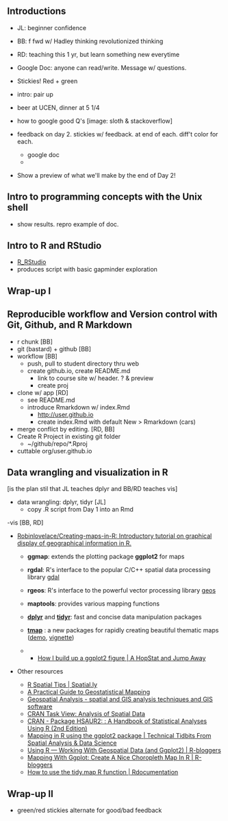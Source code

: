 ## Introductions

- JL: beginner confidence
- BB: f fwd w/ Hadley thinking revolutionized thinking
- RD: teaching this 1 yr, but learn something new everytime

- Google Doc: anyone can read/write. Message w/ questions.
- Stickies! Red + green
- intro: pair up
- beer at UCEN, dinner at 5 1/4
- how to google good Q's [image: sloth & stackoverflow]
- feedback on day 2. stickies w/ feedback. at end of each. diff't color for each.
  - google doc
  -
- Show a preview of what we'll make by the end of Day 2!

## Intro to programming concepts with the Unix shell

- show results. repro example of doc.

## Intro to R and RStudio

- [R_RStudio](/R_RStudio/index.html)
- produces script with basic gapminder exploration

## Wrap-up I


## Reproducible workflow and Version control with Git, Github, and R Markdown

- r chunk [BB]
- git (bastard) + github [BB]
- workflow [BB]
  - push, pull to student directory thru web
  - create github.io, create README.md
    - link to course site w/ header. ? & preview
    - create proj
- clone w/ app [RD]
  - see README.md
  - introduce Rmarkdown w/ index.Rmd
    - http://user.github.io
    - create index.Rmd with default New > Rmarkdown (cars)
- merge conflict by editing. [RD, BB]
- Create R Project in existing git folder 
  - ~/github/repo/\*.Rproj
- cuttable org/user.github.io

## Data wrangling and visualization in R

[is the plan stil that JL teaches dplyr and BB/RD teaches vis]

- data wrangling: dplyr, tidyr [JL] 
  - copy .R script from Day 1 into an Rmd

-vis [BB, RD]
- [Robinlovelace/Creating-maps-in-R: Introductory tutorial on graphical display of geographical information in R.](https://github.com/Robinlovelace/Creating-maps-in-R)
  - **ggmap**: extends the plotting package **ggplot2** for maps
  - **rgdal**: R's interface to the popular C/C++ spatial data processing library [gdal](http://www.gdal.org/)
  - **rgeos**: R's interface to the powerful vector processing library [geos](http://trac.osgeo.org/geos/)
  - **maptools**: provides various mapping functions
  - [**dplyr**](http://cran.r-project.org/web/packages/dplyr/index.html) and [**tidyr**](http://blog.rstudio.org/2014/07/22/introducing-tidyr/): fast and concise data manipulation packages
  - [**tmap**](https://github.com/mtennekes/tmap)
  : a new packages for rapidly creating beautiful thematic maps ([demo](http://von-tijn.nl/tijn/research/tmap/tmap_demo.html), [vignette](https://cran.r-project.org/web/packages/tmap/vignettes/tmap-nutshell.html))

  - * [How I build up a ggplot2 figure | A HopStat and Jump Away](https://hopstat.wordpress.com/2016/02/18/how-i-build-up-a-ggplot2-figure/)

- Other resources
  - [R Spatial Tips | Spatial.ly](http://spatial.ly/r/)
  - [A Practical Guide to Geostatistical Mapping](http://www.lulu.com/shop/tomislav-hengl/a-practical-guide-to-geostatistical-mapping/ebook/product-17389015.html)
  - [Geospatial Analysis - spatial and GIS analysis techniques and GIS software](http://www.spatialanalysisonline.com/)
  - [CRAN Task View: Analysis of Spatial Data](https://cran.r-project.org/web/views/Spatial.html)
  - [CRAN - Package HSAUR2: : A Handbook of Statistical Analyses Using R (2nd Edition)](https://cran.r-project.org/web/packages/HSAUR2/)
  - [Mapping in R using the ggplot2 package | Technical Tidbits From Spatial Analysis & Data Science](http://zevross.com/blog/2014/07/16/mapping-in-r-using-the-ggplot2-package/)
  - [Using R — Working With Geospatial Data (and Ggplot2) | R-bloggers](http://www.r-bloggers.com/using-r-working-with-geospatial-data-and-ggplot2/)
  - [Mapping With Ggplot: Create A Nice Choropleth Map In R | R-bloggers](http://www.r-bloggers.com/mapping-with-ggplot-create-a-nice-choropleth-map-in-r/)
  - [How to use the tidy.map R function | Rdocumentation](http://www.rdocumentation.org/packages/broom/functions/tidy.map)


## Wrap-up II

- green/red stickies alternate for good/bad feedback
